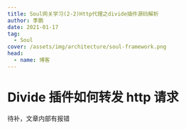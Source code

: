 ```yaml
---
title: Soul网关学习(2-2)Http代理之divide插件源码解析
author: 季鹏
date: 2021-01-17
tag:
  - Soul
cover: /assets/img/architecture/soul-framework.png
head:
  - name: 博客
---
```


# Divide 插件如何转发 http 请求

待补，文章内部有报错